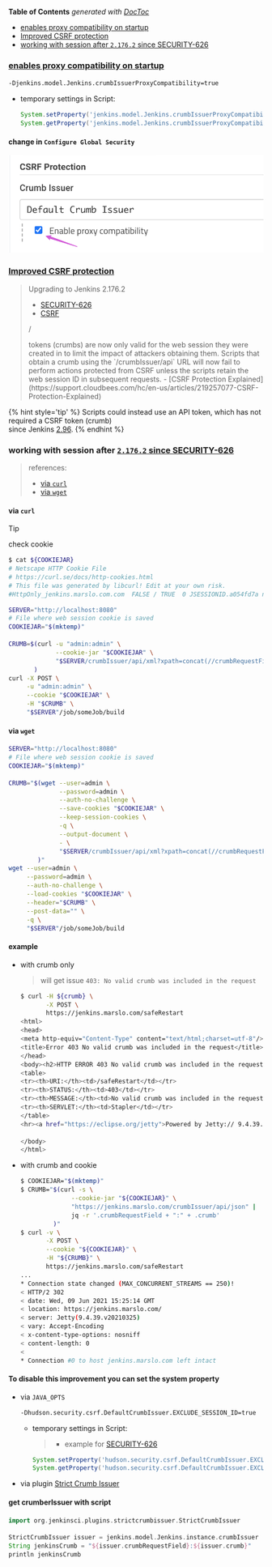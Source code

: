 <!-- START doctoc generated TOC please keep comment here to allow auto update -->
<!-- DON'T EDIT THIS SECTION, INSTEAD RE-RUN doctoc TO UPDATE -->
**Table of Contents**  *generated with [DocToc](https://github.com/thlorenz/doctoc)*

- [enables proxy compatibility on startup](#enables-proxy-compatibility-on-startup)
- [Improved CSRF protection](#improved-csrf-protection)
- [working with session after `2.176.2` since SECURITY-626](#working-with-session-after-21762-since-security-626)

<!-- END doctoc generated TOC please keep comment here to allow auto update -->



### [enables proxy compatibility on startup](https://issues.jenkins.io/browse/JENKINS-50767?focusedCommentId=336011&page=com.atlassian.jira.plugin.system.issuetabpanels%3Acomment-tabpanel#comment-336011)
```bash
-Djenkins.model.Jenkins.crumbIssuerProxyCompatibility=true
```
- temporary settings in Script:
  ```groovy
  System.setProperty('jenkins.model.Jenkins.crumbIssuerProxyCompatibility', 'true')
  System.getProperty('jenkins.model.Jenkins.crumbIssuerProxyCompatibility')
  ```

#### change in `Configure Global Security`
![enable/disable crumb compatibility](../../screenshot/jenkins/crumbIssuer-enable.png)

### [Improved CSRF protection](https://www.jenkins.io/doc/upgrade-guide/2.176/#SECURITY-626)
> Upgrading to Jenkins 2.176.2
> - [SECURITY-626](https://www.jenkins.io/security/advisory/2019-07-17/#SECURITY-626)
> - [CSRF](https://en.wikipedia.org/wiki/Cross-site_request_forgery)
> <p>/<p>
> tokens (crumbs) are now only valid for the web session they were created in to limit the impact of attackers obtaining them. Scripts that obtain a crumb using the `/crumbIssuer/api` URL will now fail to perform actions protected from CSRF unless the scripts retain the web session ID in subsequent requests.
> - [CSRF Protection Explained](https://support.cloudbees.com/hc/en-us/articles/219257077-CSRF-Protection-Explained)

{% hint style='tip' %}
Scripts could instead use an API token, which has not required a CSRF token (crumb)<br> since Jenkins [2.96](https://www.jenkins.io/changelog/#v2.96).
{% endhint %}

### working with session after [`2.176.2` since SECURITY-626](https://www.jenkins.io/security/advisory/2019-07-17/#SECURITY-626)
> references:
> - [via `curl`](https://support.cloudbees.com/hc/en-us/articles/219257077-CSRF-Protection-Explained#usingcurl)
> - [via `wget`](https://support.cloudbees.com/hc/en-us/articles/219257077-CSRF-Protection-Explained#usingwget)

#### via `curl`

> [!TIP]
> check cookie
> ```bash
> $ cat ${COOKIEJAR}
> # Netscape HTTP Cookie File
> # https://curl.se/docs/http-cookies.html
> # This file was generated by libcurl! Edit at your own risk.
> #HttpOnly_jenkins.marslo.com.com  FALSE / TRUE  0 JSESSIONID.a054fd7a node015xsx4fybmo2k1oxpjg5f2dzw4265.node0
> ```

```bash
SERVER="http://localhost:8080"
# File where web session cookie is saved
COOKIEJAR="$(mktemp)"

CRUMB=$(curl -u "admin:admin" \
             --cookie-jar "$COOKIEJAR" \
             "$SERVER/crumbIssuer/api/xml?xpath=concat(//crumbRequestField,%22:%22,//crumb)" \
       )
curl -X POST \
     -u "admin:admin" \
     --cookie "$COOKIEJAR" \
     -H "$CRUMB" \
     "$SERVER"/job/someJob/build
```

#### via `wget`
```bash
SERVER="http://localhost:8080"
# File where web session cookie is saved
COOKIEJAR="$(mktemp)"

CRUMB="$(wget --user=admin \
              --password=admin \
              --auth-no-challenge \
              --save-cookies "$COOKIEJAR" \
              --keep-session-cookies \
              -q \
              --output-document \
              - \
              "$SERVER/crumbIssuer/api/xml?xpath=concat(//crumbRequestField,%22:%22,//crumb)"
        )"
wget --user=admin \
     --password=admin \
     --auth-no-challenge \
     --load-cookies "$COOKIEJAR" \
     --header="$CRUMB" \
     --post-data="" \
     -q \
     "$SERVER"/job/someJob/build
```

#### example
- with crumb only
  > will get issue `403: No valid crumb was included in the request`

  ```bash
  $ curl -H ${crumb} \
         -X POST \
         https://jenkins.marslo.com/safeRestart
  <html>
  <head>
  <meta http-equiv="Content-Type" content="text/html;charset=utf-8"/>
  <title>Error 403 No valid crumb was included in the request</title>
  </head>
  <body><h2>HTTP ERROR 403 No valid crumb was included in the request</h2>
  <table>
  <tr><th>URI:</th><td>/safeRestart</td></tr>
  <tr><th>STATUS:</th><td>403</td></tr>
  <tr><th>MESSAGE:</th><td>No valid crumb was included in the request</td></tr>
  <tr><th>SERVLET:</th><td>Stapler</td></tr>
  </table>
  <hr><a href="https://eclipse.org/jetty">Powered by Jetty:// 9.4.39.v20210325</a><hr/>

  </body>
  </html>
  ```

- with crumb and cookie
  ```bash
  $ COOKIEJAR="$(mktemp)"
  $ CRUMB="$(curl -s \
                --cookie-jar "${COOKIEJAR}" \
                "https://jenkins.marslo.com/crumbIssuer/api/json" |
                jq -r '.crumbRequestField + ":" + .crumb'
           )"
  $ curl -v \
         -X POST \
         --cookie "${COOKIEJAR}" \
         -H "${CRUMB}" \
         https://jenkins.marslo.com/safeRestart
  ...
  * Connection state changed (MAX_CONCURRENT_STREAMS == 250)!
  < HTTP/2 302
  < date: Wed, 09 Jun 2021 15:25:14 GMT
  < location: https://jenkins.marslo.com/
  < server: Jetty(9.4.39.v20210325)
  < vary: Accept-Encoding
  < x-content-type-options: nosniff
  < content-length: 0
  <
  * Connection #0 to host jenkins.marslo.com left intact
  ```

#### To disable this improvement you can set the system property
- via `JAVA_OPTS`
  ```bash
  -Dhudson.security.csrf.DefaultCrumbIssuer.EXCLUDE_SESSION_ID=true
  ```

  - temporary settings in Script:
    > - example for [SECURITY-626](https://www.jenkins.io/doc/upgrade-guide/2.176/#upgrading-to-jenkins-lts-2-176-3)

    ```groovy
    System.setProperty('hudson.security.csrf.DefaultCrumbIssuer.EXCLUDE_SESSION_ID', 'true')
    System.getProperty('hudson.security.csrf.DefaultCrumbIssuer.EXCLUDE_SESSION_ID')
    ```

- via plugin [Strict Crumb Issuer](https://plugins.jenkins.io/strict-crumb-issuer)

#### get crumberIssuer with script
```groovy
import org.jenkinsci.plugins.strictcrumbissuer.StrictCrumbIssuer

StrictCrumbIssuer issuer = jenkins.model.Jenkins.instance.crumbIssuer
String jenkinsCrumb = "${issuer.crumbRequestField}:${issuer.crumb}"
println jenkinsCrumb
```
